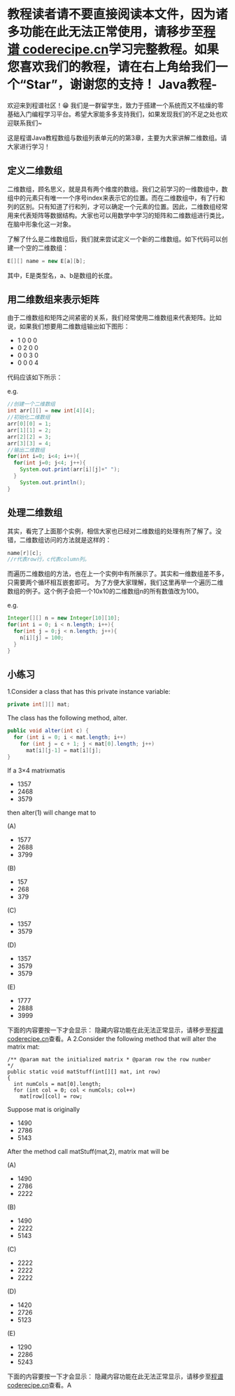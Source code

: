 <notice>教程读者请不要直接阅读本文件，因为诸多功能在此无法正常使用，请移步至[程谱 coderecipe.cn](https://coderecipe.cn/learn/4)学习完整教程。如果您喜欢我们的教程，请在右上角给我们一个“Star”，谢谢您的支持！</notice>
Java教程-
======

欢迎来到程谱社区！😁 我们是一群留学生，致力于搭建一个系统而又不枯燥的零基础入门编程学习平台。希望大家能多多支持我们，如果发现我们的不足之处也欢迎联系我们~

这是程谱Java教程数组与数组列表单元的的第3章，主要为大家讲解二维数组。请大家进行学习！

定义二维数组
-----
二维数组，顾名思义，就是具有两个维度的数组。我们之前学习的一维数组中，数组中的元素只有唯一一个序号index来表示它的位置。而在二维数组中，有了行和列的区别。只有知道了行和列，才可以确定一个元素的位置。因此，二维数组经常用来代表矩阵等数据结构。大家也可以用数学中学习的矩阵和二维数组进行类比，在脑中形象化这一对象。

了解了什么是二维数组后，我们就来尝试定义一个新的二维数组。如下代码可以创建一个空的二维数组：
```java
E[][] name = new E[a][b];
```
其中，E是类型名，a、b是数组的长度。

用二维数组来表示矩阵
-----
由于二维数组和矩阵之间紧密的关系，我们经常使用二维数组来代表矩阵。比如说，如果我们想要用二维数组输出如下图形：

* 1 0 0 0
* 0 2 0 0
* 0 0 3 0
* 0 0 0 4

代码应该如下所示：

e.g.
```java
//创建一个二维数组
int arr[][] = new int[4][4];
//初始化二维数组
arr[0][0] = 1;
arr[1][1] = 2;
arr[2][2] = 3;
arr[3][3] = 4;
//输出二维数组
for(int i=0; i<4; i++){
  for(int j=0; j<4; j++){
    System.out.print(arr[i][j]+" ");    
  }
    System.out.println();   
}
```

处理二维数组
-----
其实，看完了上面那个实例，相信大家也已经对二维数组的处理有所了解了。没错，二维数组访问的方法就是这样的：
```java
name[r][c];
//r代表row行，c代表column列。
```
而遍历二维数组的方法，也在上一个实例中有所展示了。其实和一维数组差不多，只需要两个循环相互嵌套即可。
为了方便大家理解，我们这里再举一个遍历二维数组的例子。这个例子会把一个10x10的二维数组n的所有数值改为100。

e.g.
```java
Integer[][] n = new Integer[10][10];
for(int i = 0; i < n.length; i++){
  for(int j = 0;j < n.length; j++){
    n[i][j] = 100;
  }
}
```

小练习
-----
1.Consider a class that has this private instance variable:
```java
private int[][] mat;
```
The class has the following method, alter.
```java
public void alter(int c) {
  for (int i = 0; i < mat.length; i++)
    for (int j = c + 1; j < mat[0].length; j++)
      mat[i][j-1] = mat[i][j];
}
```
If a 3×4 matrixmatis
* 1357
* 2468
* 3579

then alter(1) will change mat to

(A)
* 1577
* 2688
* 3799

(B)
* 157
* 268
* 379

(C)
* 1357
* 3579

(D)
* 1357
* 3579
* 3579

(E)
* 1777
* 2888
* 3999

下面的内容要按一下才会显示：
<cr type="hidden"><notice>隐藏内容功能在此无法正常显示，请移步至[程谱 coderecipe.cn](https://coderecipe.cn/learn/4)查看。</notice>A</cr>
2.Consider the following method that will alter the matrix mat:
```
/** @param mat the initialized matrix * @param row the row number
*/
public static void matStuff(int[][] mat, int row)
{
  int numCols = mat[0].length;
  for (int col = 0; col < numCols; col++)
    mat[row][col] = row;
```
Suppose mat is originally
* 1490
* 2786
* 5143

After the method call matStuff(mat,2), matrix mat will be

(A)
* 1490
* 2786
* 2222

(B)
* 1490
* 2222
* 5143

(C)
* 2222
* 2222
* 2222

(D)
* 1420
* 2726
* 5123

(E)
* 1290
* 2286
* 5243

下面的内容要按一下才会显示：
<cr type="hidden"><notice>隐藏内容功能在此无法正常显示，请移步至[程谱 coderecipe.cn](https://coderecipe.cn/learn/4)查看。</notice>A</cr>
